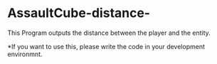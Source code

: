 # AssaultCube-distance-

This Program outputs the distance between the player and the entity.

*If you want to use this, please write the code in your development environmnt.
